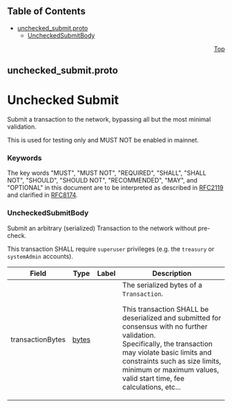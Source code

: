 ## Table of Contents

- [unchecked_submit.proto](#unchecked_submit-proto)
    - [UncheckedSubmitBody](#proto-UncheckedSubmitBody)
  



<a name="unchecked_submit-proto"></a>
<p align="right"><a href="#top">Top</a></p>

## unchecked_submit.proto
# Unchecked Submit
Submit a transaction to the network, bypassing all but the most minimal
validation.

This is used for testing only and MUST NOT be enabled in mainnet.

### Keywords
The key words "MUST", "MUST NOT", "REQUIRED", "SHALL", "SHALL NOT",
"SHOULD", "SHOULD NOT", "RECOMMENDED", "MAY", and "OPTIONAL" in this
document are to be interpreted as described in
[RFC2119](https://www.ietf.org/rfc/rfc2119) and clarified in
[RFC8174](https://www.ietf.org/rfc/rfc8174).


<a name="proto-UncheckedSubmitBody"></a>

### UncheckedSubmitBody
Submit an arbitrary (serialized) Transaction to the network
without pre-check.

This transaction SHALL require `superuser` privileges
(e.g. the `treasury` or `systemAdmin` accounts).


| Field | Type | Label | Description |
| ----- | ---- | ----- | ----------- |
| transactionBytes | [bytes](#bytes) |  | The serialized bytes of a `Transaction`. <p> This transaction SHALL be deserialized and submitted for consensus with no further validation.<br/> Specifically, the transaction may violate basic limits and constraints such as size limits, minimum or maximum values, valid start time, fee calculations, etc... |





 <!-- end messages -->

 <!-- end enums -->

 <!-- end HasExtensions -->

 <!-- end services -->



